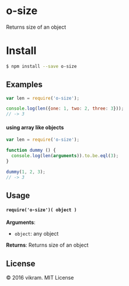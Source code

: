 # o-size
Returns size of an object

# Install
```sh
$ npm install --save o-size
```

## Examples

```js
var len = require('o-size');

console.log(len({one: 1, two: 2, three: 3}));
// -> 3
```

#### using array like objects
```js
var len = require('o-size');

function dummy () {
  console.log(len(arguments)).to.be.eql(3);
}

dummy(1, 2, 3);
// -> 3
```

## Usage

#### `require('o-size')( object )`

**Arguments**:
- `object`: any object

**Returns**: Returns size of an object

## License
&copy; 2016 vikram. MIT License

